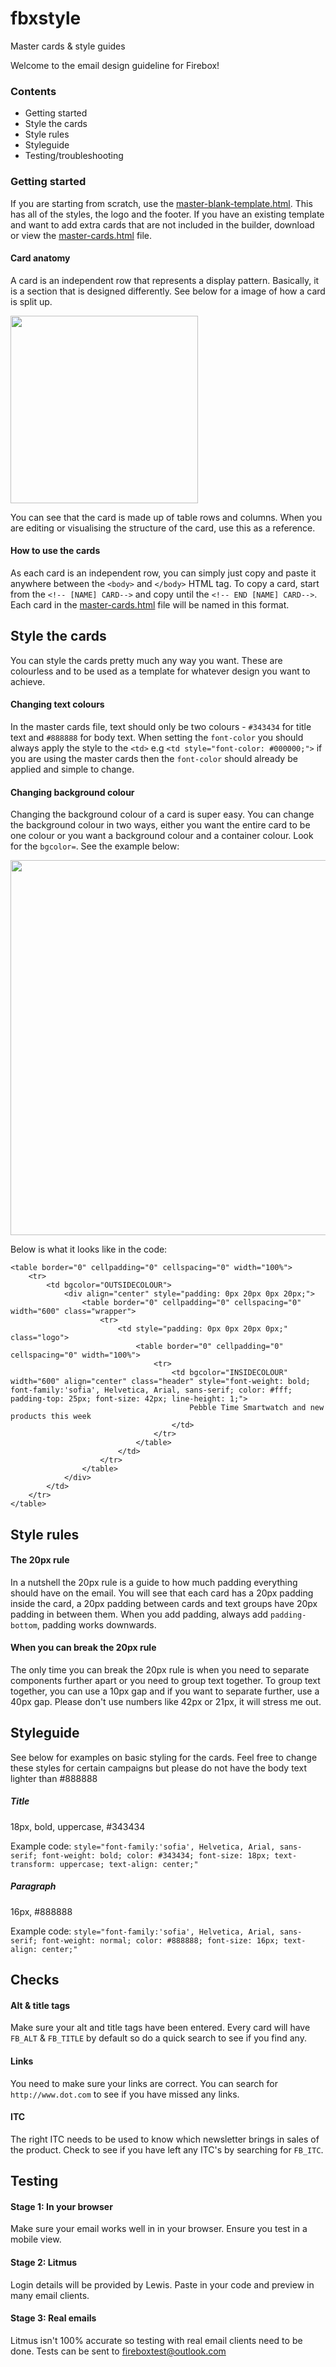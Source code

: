 # fbxstyle
Master cards &amp; style guides

Welcome to the email design guideline for Firebox!

### Contents
- Getting started
- Style the cards
- Style rules
- Styleguide
- Testing/troubleshooting

### Getting started
If you are starting from scratch, use the <a href="https://github.com/firebox/fbxstyle/blob/master/master-template-blank.html">master-blank-template.html</a>. This has all of the styles, the logo and the footer. If you have an existing template and want to add extra cards that are not included in the builder, download or view the <a href="https://github.com/firebox/fbxstyle/blob/master/master-cards.html">master-cards.html</a> file.

#### Card anatomy
A card is an independent row that represents a display pattern. Basically, it is a section that is designed differently. See below for a image of how a card is split up.

<img src="http://media.firebox.com/i/github/anatomy.png" width="300">

You can see that the card is made up of table rows and columns. When you are editing or visualising the structure of the card, use this as a reference.

#### How to use the cards
As each card is an independent row, you can simply just copy and paste it anywhere between the `<body>` and `</body>` HTML tag. To copy a card, start from the `<!-- [NAME] CARD-->` and copy until the `<!-- END [NAME] CARD-->`. Each card in the <a href="https://github.com/firebox/fbxstyle/blob/master/master-cards.html">master-cards.html</a> file will be named in this format.

## Style the cards
You can style the cards pretty much any way you want. These are colourless and to be used as a template for whatever design you want to achieve.

#### Changing text colours
In the master cards file, text should only be two colours - `#343434` for title text and `#888888` for body text. When setting the `font-color` you should always apply the style to the `<td>` e.g `<td style="font-color: #000000;">` if you are using the master cards then the `font-color` should already be applied and simple to change.

#### Changing background colour
Changing the background colour of a card is super easy. You can change the background colour in two ways, either you want the entire card to be one colour or you want a background colour and a container colour. Look for the `bgcolor=`. See the  example below:

<img src="http://media.firebox.com/i/github/bgcolour.png" width="600">

Below is what it looks like in the code:
```
<table border="0" cellpadding="0" cellspacing="0" width="100%">
    <tr>
        <td bgcolor="OUTSIDECOLOUR">
            <div align="center" style="padding: 0px 20px 0px 20px;">
                <table border="0" cellpadding="0" cellspacing="0" width="600" class="wrapper">
                    <tr>
                        <td style="padding: 0px 0px 20px 0px;" class="logo">
                            <table border="0" cellpadding="0" cellspacing="0" width="100%">
                                <tr>
                                    <td bgcolor="INSIDECOLOUR" width="600" align="center" class="header" style="font-weight: bold; font-family:'sofia', Helvetica, Arial, sans-serif; color: #fff; padding-top: 25px; font-size: 42px; line-height: 1;">
                                        Pebble Time Smartwatch and new products this week
                                    </td>
                                </tr>
                            </table>
                        </td>
                    </tr>
                </table>
            </div>
        </td>
    </tr>
</table>
```

## Style rules

#### The 20px rule
In a nutshell the 20px rule is a guide to how much padding everything should have on the email. You will see that each card has a 20px padding inside the card, a 20px padding between cards and text groups have 20px padding in between them. When you add padding, always add `padding-bottom`, padding works downwards.

#### When you can break the 20px rule
The only time you can break the 20px rule is when you need to separate components further apart or you need to group text together. To group text together, you can use a 10px gap and if you want to separate further, use a 40px gap. Please don't use numbers like 42px or 21px, it will stress me out.

## Styleguide
See below for examples on basic styling for the cards. Feel free to change these styles for certain campaigns but please do not have the body text lighter than #888888

##### Title
18px, bold, uppercase, #343434

Example code:
``
style="font-family:'sofia', Helvetica, Arial, sans-serif; font-weight: bold; color: #343434; font-size: 18px; text-transform: uppercase; text-align: center;"
``

##### Paragraph
16px, #888888

Example code:
``
style="font-family:'sofia', Helvetica, Arial, sans-serif; font-weight: normal; color: #888888; font-size: 16px; text-align: center;"
``

## Checks
#### Alt & title tags
Make sure your alt and title tags have been entered. Every card will have `FB_ALT` & `FB_TITLE` by default so do a quick search to see if you find any.

#### Links
You need to make sure your links are correct. You can search for `http://www.dot.com` to see if you have missed any links.

#### ITC
The right ITC needs to be used to know which newsletter brings in sales of the product. Check to see if you have left any ITC's by searching for `FB_ITC`.


## Testing
#### Stage 1: In your browser
Make sure your email works well in in your browser. Ensure you test in a mobile view.

#### Stage 2: Litmus
Login details will be provided by Lewis. Paste in your code and preview in many email clients.

#### Stage 3: Real emails
Litmus isn't 100% accurate so testing with real email clients need to be done. Tests can be sent to fireboxtest@outlook.com
